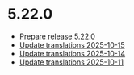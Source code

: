 # 5.22.0
- [Prepare release 5.22.0](https://github.com/shopware/SwagLanguagePack/commit/fe5c639)
- [Update translations 2025-10-15](https://github.com/shopware/SwagLanguagePack/commit/6301c03)
- [Update translations 2025-10-14](https://github.com/shopware/SwagLanguagePack/commit/b9a0d54)
- [Update translations 2025-10-11](https://github.com/shopware/SwagLanguagePack/commit/a3fb14a)